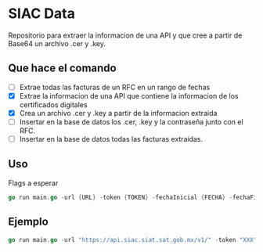# SIAC Data

Repositorio para extraer la informacion de una API y que cree a partir de Base64 un archivo .cer y .key.

## Que hace el comando

- [ ] Extrae todas las facturas de un RFC en un rango de fechas
- [x] Extrae la informacion de una API que contiene la informacion de los certificados digitales
- [x] Crea un archivo .cer y .key a partir de la informacion extraida
- [ ] Insertar en la base de datos los .cer, .key y la contraseña junto con el RFC.
- [ ] Insertar en la base de datos todas las facturas extraidas.

## Uso

Flags a esperar

```go
go run main.go -url {URL} -token {TOKEN} -fechaInicial {FECHA} -fechaFinal {FECHA} -rfc {RFC -aplicacion {NUMBER}
```

## Ejemplo

```go
go run main.go -url "https://api.siac.siat.sat.gob.mx/v1/" -token "XXX" -fechaInicial "20210101" -fechaFinal "20210131" -rfc "XXXX" -aplicacion "1" -cltid 123 -perid 456 -smbUser "gmt_siac_admin" -smbPass "XXX" -smbPath "//0.0.0.0/Datos"
```
